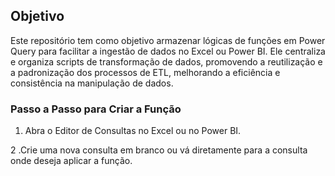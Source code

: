 ## Objetivo
Este repositório tem como objetivo armazenar lógicas de funções em Power Query para facilitar a ingestão de dados no Excel ou Power BI. Ele centraliza e organiza scripts de transformação de dados, promovendo a reutilização e a padronização dos processos de ETL, melhorando a eficiência e consistência na manipulação de dados.

### Passo a Passo para Criar a Função

1. Abra o Editor de Consultas no Excel ou no Power BI.

2 .Crie uma nova consulta em branco ou vá diretamente para a consulta onde deseja aplicar a função.
